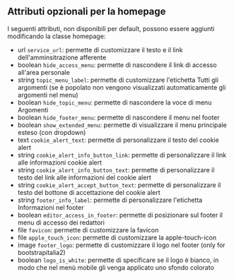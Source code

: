 ## Attributi opzionali per la homepage

I seguenti attributi, non disponibili per default, possono essere aggiunti modificando la classe homepage:

 - url `service_url`: permette di customizzare il testo e il link dell'amminsitrazione afferente
 - boolean `hide_access_menu`: permette di nascondere il link di accesso all'area personale
 - string `topic_menu_label`: permette di customizzare l'etichetta Tutti gli argomenti (se è popolato non vengono visualizzati automaticamente gli argomenti nel menu) 
 - boolean `hide_topic_menu`: permette di nascondere la voce di menu Argomenti
 - boolean `hide_footer_menu`: permette di nascondere il menu nel footer
 - boolean `show_extended_menu`: permette di visualizzare il menu principale esteso (con dropdown)
 - text `cookie_alert_text`: permette di personalizzare il testo del cookie alert 
 - string `cookie_alert_info_button_link`: permette di personalizzare il link alle informazioni cookie alert
 - string `cookie_alert_info_button_text`: permette di personalizzare il testo del link alle informazioni del cookie alert 
 - string `cookie_alert_accept_button_text`: permette di personalizzare il testo del bottone di accettazione del cookie alert
 - string `footer_info_label`: permette di personalizzare l'etichetta Informazioni nel footer
 - boolean `editor_access_in_footer`: permette di posizionare sul footer il menu di accesso dei redattori
 - file `favicon`: permette di customizzare la favicon
 - file `apple_touch_icon`: permette di customizzare la apple-touch-icon
 - image `footer_logo`: permette di customizzare il logo nel footer (only for bootstrapitalia2)
 - boolean `logo_is_white`: permette di specificare se il logo è bianco, in modo che nel menù mobile gli venga applicato uno sfondo colorato
